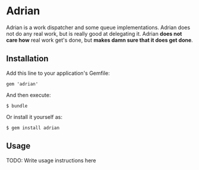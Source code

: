 # Adrian

Adrian is a work dispatcher and some queue implementations.
Adrian does not do any real work, but is really good at delegating it.
Adrian **does not care how** real work get's done, but **makes damn sure that it does get done**.

## Installation

Add this line to your application's Gemfile:

    gem 'adrian'

And then execute:

    $ bundle

Or install it yourself as:

    $ gem install adrian

## Usage

TODO: Write usage instructions here
